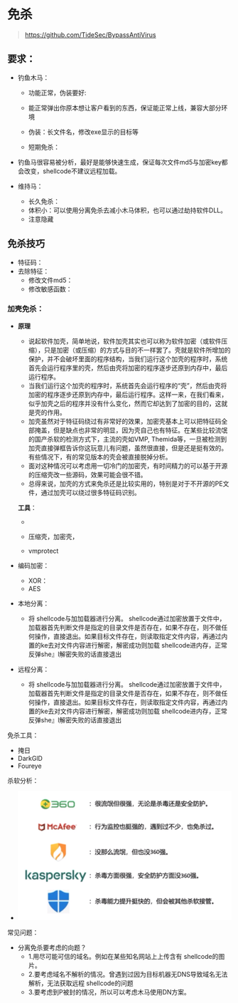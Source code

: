 # 免杀

> https://github.com/TideSec/BypassAntiVirus

## 要求：

- 钓鱼木马：

	- 功能正常，伪装要好:

    - 能正常弹出你原本想让客户看到的东西，保证能正常上线，兼容大部分环境
    - 伪装：长文件名，修改exe显示的目标等

  - 短期免杀：
- 钓鱼马很容易被分析，最好是能够快速生成，保证每次文件md5与加密key都会改变，shellcode不建议远程加载。
- 维持马：
    - 长久免杀：
    - 体积小：可以使用分离免杀去减小木马体积，也可以通过劫持软件DLL。
    - 注意隐藏

## 免杀技巧

- 特征码：
- 去除特征：
    - 修改文件md5：
    - 修改敏感函数：

### 加壳免杀：

- **原理**

    - 说起软件加壳，简单地说，软件加壳其实也可以称为软件加密（或软件压缩），只是加密（或压缩）的方式与目的不一样罢了。壳就是软件所增加的保护，并不会破坏里面的程序结构，当我们运行这个加壳的程序时，系统首先会运行程序里的壳，然后由壳将加密的程序逐步还原到内存中，最后运行程序。
    - 当我们运行这个加壳的程序时，系统首先会运行程序的“壳”，然后由壳将加密的程序逐步还原到内存中，最后运行程序。这样一来，在我们看来，似乎加壳之后的程序并没有什么变化，然而它却达到了加密的目的，这就是壳的作用。
    - 加壳虽然对于特征码绕过有非常好的效果，加密壳基本上可以把特征码全部掩盖，但是缺点也非常的明显，因为壳自己也有特征。在某些比较流氓的国产杀软的检测方式下，主流的壳如VMP, Themida等，一旦被检测到加壳直接弹框告诉你这玩意儿有问题，虽然很直接，但是还是挺有效的。有些情况下，有的常见版本的壳会被直接脱掉分析。
    - 面对这种情况可以考虑用一切冷门的加密壳，有时间精力的可以基于开源的压缩壳改一些源码，效果可能会很不错。
    - 总得来说，加壳的方式来免杀还是比较实用的，特别是对于不开源的PE文件，通过加壳可以绕过很多特征码识别。

    **工具**：

    - 

    - 压缩壳，加密壳，
    - vmprotect

- 编码加密：
    - XOR：
    - AES

- 本地分离：
    - 将 shellcode与加加载器进行分离。 shellcode通过加密放置于文件中，加载器首先判断文件是指定的目录文件是否存在，如果不存在，则不做任何操作，直接退出。如果目标文件存在，则读取指定文件内容，再通过内置的ke去对文件内容进行解密，解密成功则加载 shellcode进内存，正常反弹she』l解密失败的话直接退出

- 远程分离：
    - 将 shellcode与加加载器进行分离。 shellcode通过加密放置于文件中，加载器首先判断文件是指定的目录文件是否存在，如果不存在，则不做任何操作，直接退出。如果目标文件存在，则读取指定文件内容，再通过内置的ke去对文件内容进行解密，解密成功则加载 shellcode进内存，正常反弹she』l解密失败的话直接退出

免杀工具：

- 掩日
- DarkGlD
- Foureye

杀软分析：

- ![image-20220905162259617](免杀.assets/image-20220905162259617.png)

常见问题：

- 分离免杀要考虑的向题？
    - 1.用尽可能可信的域名。例如在某些知名网站上上传含有 shellcode的图片。
    - 2.要考虑域名不解析的情况。曾遇到过因为目标机器无DNS导致域名无法解析，无法获取远程 shellcode的问题
    - 3.要考虑到P被封的情况，所以可以考虑木马使用DN方案。